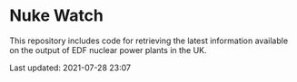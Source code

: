 # Nuke Watch

This repository includes code for retrieving the latest information available on the output of EDF nuclear power plants in the UK.

Last updated: 2021-07-28 23:07